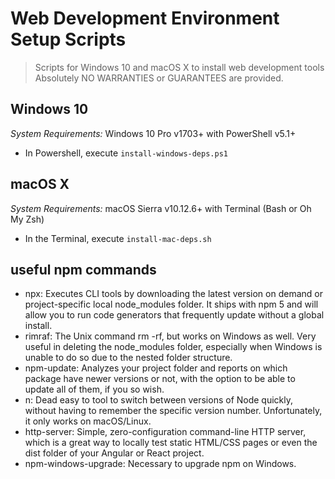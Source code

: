 # Web Development Environment Setup Scripts
> Scripts for Windows 10 and macOS X to install web development tools
> Absolutely NO WARRANTIES or GUARANTEES are provided.

## Windows 10
*System Requirements:* Windows 10 Pro v1703+ with PowerShell v5.1+ 
- In Powershell, execute `install-windows-deps.ps1`

## macOS X
*System Requirements:* macOS Sierra v10.12.6+ with Terminal (Bash or Oh My Zsh)
- In the Terminal, execute `install-mac-deps.sh`

## useful npm commands
- npx: Executes CLI tools by downloading the latest version on demand or project-specific local node_modules folder. It ships with npm 5 and will allow you to run code generators that frequently update without a global install.
- rimraf: The Unix command rm -rf, but works on Windows as well. Very useful in deleting the node_modules folder, especially when Windows is unable to do so due to the nested folder structure.
- npm-update: Analyzes your project folder and reports on which package have newer versions or not, with the option to be able to update all of them, if you so wish.
- n: Dead easy to tool to switch between versions of Node quickly, without having to remember the specific version number. Unfortunately, it only works on macOS/Linux.
- http-server: Simple, zero-configuration command-line HTTP server, which is a great way to locally test static HTML/CSS pages or even the dist folder of your Angular or React project.
- npm-windows-upgrade: Necessary to upgrade npm on Windows.
